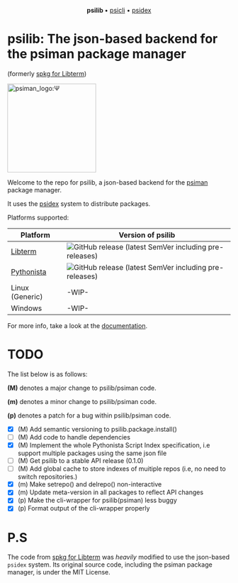 <p align="center">
  <b> psilib </b> &bull;
  <a href="https://github.com/sn3ksoftware/psicli">psicli</a> &bull;
    <a href="https://github.com/sn3ksoftware/psidex">psidex</a>
</p>

# psilib: The json-based backend for the psiman package manager
(formerly [spkg for Libterm](https://github.com/sn3ksoftware/sandpkg/tree/testing))

<img src="https://raw.githubusercontent.com/sn3ksoftware/psilib/master/psilib_logo.png" alt="psiman_logo:Ψ" width="200"/>

Welcome to the repo for psilib, a json-based backend for the [psiman](https://github.com/sn3ksoftware/psiman) package manager.

It uses the [psidex](https://github.com/sn3ksoftware/psidex) system to distribute packages.

Platforms supported:

| Platform  | Version of psilib |
| --- | --- |
| [Libterm](https://github.com/ColdGrub1384/LibTerm) | ![GitHub release (latest SemVer including pre-releases)](https://img.shields.io/github/v/release/sn3ksoftware/psilib?include_prereleases&sort=semver) |
| [Pythonista](http://omz-software.com/pythonista/) | ![GitHub release (latest SemVer including pre-releases)](https://img.shields.io/github/v/release/sn3ksoftware/psilib?include_prereleases&sort=semver) |
| Linux (Generic) | -WIP- |
| Windows | -WIP- |

For more info, take a look at the [documentation](https://github.com/sn3ksoftware/psilib/wiki).

# TODO
The list below is as follows:

**(M)** denotes a major change to psilib/psiman code.

**(m)** denotes a minor change to psilib/psiman code.

**(p)** denotes a patch for a bug within psilib/psiman code.

- [x] (M) Add semantic versioning to psilib.package.install()
- [ ] (M) Add code to handle dependencies
- [x] (M) Implement the whole Pythonista Script Index specification, i.e support multiple 
packages using the same json file
- [ ] (M) Get psilib to a stable API release (0.1.0)
- [ ] (M) Add global cache to store indexes of muitiple repos (i.e, no need to switch repositories.)
- [x] (m) Make setrepo() and delrepo() non-interactive 
- [x] (m) Update meta-version in all packages to reflect API changes
- [x] (p) Make the cli-wrapper for psilib(psiman) less buggy
- [x] (p) Format output of the cli-wrapper properly

# P.S
The code from [spkg for Libterm](https://github.com/sn3ksoftware/sandpkg/tree/testing) was _heavily_ modified to use the json-based `psidex` system.
Its original source code, including the psiman package manager, is under the MIT License.
